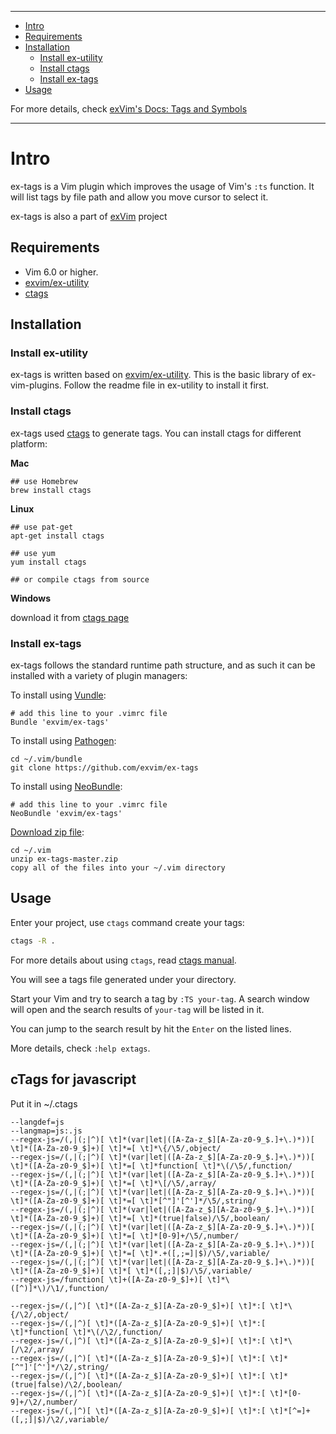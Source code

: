 - - -
- [Intro](#intro)
- [Requirements](#requirements)
- [Installation](#installation)
  - [Install ex-utility](#install-ex-utility)
  - [Install ctags](#install-ctags)
  - [Install ex-tags](#install-ex-tags)
- [Usage](#usage)

For more details, check [exVim's Docs: Tags and Symbols](http://exvim.github.io/docs/tags-and-symbols)

- - -

# Intro

ex-tags is a Vim plugin which improves the usage of Vim's `:ts` function. It
will list tags by file path and allow you move cursor to select it.

ex-tags is also a part of [exVim](https://github.com/exvim/main) project

## Requirements

- Vim 6.0 or higher.
- [exvim/ex-utility](https://github.com/exvim/ex-utility) 
- [ctags](http://ctags.sourceforge.net/)

## Installation

### Install ex-utility

ex-tags is written based on [exvim/ex-utility](https://github.com/exvim/ex-utility). This 
is the basic library of ex-vim-plugins. Follow the readme file in ex-utility to install it first.

### Install ctags

ex-tags used [ctags](http://ctags.sourceforge.net/) to generate tags. 
You can install ctags for different platform:

**Mac**

    ## use Homebrew
    brew install ctags

**Linux**

    ## use pat-get
    apt-get install ctags

    ## use yum
    yum install ctags

    ## or compile ctags from source

**Windows**

download it from [ctags page](http://ctags.sourceforge.net/)

### Install ex-tags

ex-tags follows the standard runtime path structure, and as such it can 
be installed with a variety of plugin managers:
    
To install using [Vundle](https://github.com/gmarik/vundle):

    # add this line to your .vimrc file
    Bundle 'exvim/ex-tags'

To install using [Pathogen](https://github.com/tpope/vim-pathogen):

    cd ~/.vim/bundle
    git clone https://github.com/exvim/ex-tags

To install using [NeoBundle](https://github.com/Shougo/neobundle.vim):

    # add this line to your .vimrc file
    NeoBundle 'exvim/ex-tags'

[Download zip file](https://github.com/exvim/ex-tags/archive/master.zip):

    cd ~/.vim
    unzip ex-tags-master.zip
    copy all of the files into your ~/.vim directory

## Usage

Enter your project, use `ctags` command create your tags:

```bash
ctags -R .
```

For more details about using `ctags`, read [ctags manual](http://ctags.sourceforge.net/ctags.html).

You will see a tags file generated under your directory. 

Start your Vim and try to search a tag by `:TS your-tag`. A search window will 
open and the search results of `your-tag` will be listed in it. 

You can jump to the search result by hit the `Enter` on the listed lines. 

More details, check `:help extags`.

## cTags for javascript

Put it in ~/.ctags

```
--langdef=js
--langmap=js:.js
--regex-js=/(,|(;|^)[ \t]*(var|let|([A-Za-z_$][A-Za-z0-9_$.]+\.)*))[ \t]*([A-Za-z0-9_$]+)[ \t]*=[ \t]*\{/\5/,object/
--regex-js=/(,|(;|^)[ \t]*(var|let|([A-Za-z_$][A-Za-z0-9_$.]+\.)*))[ \t]*([A-Za-z0-9_$]+)[ \t]*=[ \t]*function[ \t]*\(/\5/,function/
--regex-js=/(,|(;|^)[ \t]*(var|let|([A-Za-z_$][A-Za-z0-9_$.]+\.)*))[ \t]*([A-Za-z0-9_$]+)[ \t]*=[ \t]*\[/\5/,array/
--regex-js=/(,|(;|^)[ \t]*(var|let|([A-Za-z_$][A-Za-z0-9_$.]+\.)*))[ \t]*([A-Za-z0-9_$]+)[ \t]*=[ \t]*[^"]'[^']*/\5/,string/
--regex-js=/(,|(;|^)[ \t]*(var|let|([A-Za-z_$][A-Za-z0-9_$.]+\.)*))[ \t]*([A-Za-z0-9_$]+)[ \t]*=[ \t]*(true|false)/\5/,boolean/
--regex-js=/(,|(;|^)[ \t]*(var|let|([A-Za-z_$][A-Za-z0-9_$.]+\.)*))[ \t]*([A-Za-z0-9_$]+)[ \t]*=[ \t]*[0-9]+/\5/,number/
--regex-js=/(,|(;|^)[ \t]*(var|let|([A-Za-z_$][A-Za-z0-9_$.]+\.)*))[ \t]*([A-Za-z0-9_$]+)[ \t]*=[ \t]*.+([,;=]|$)/\5/,variable/
--regex-js=/(,|(;|^)[ \t]*(var|let|([A-Za-z_$][A-Za-z0-9_$.]+\.)*))[ \t]*([A-Za-z0-9_$]+)[ \t]*[ \t]*([,;]|$)/\5/,variable/
--regex-js=/function[ \t]+([A-Za-z0-9_$]+)[ \t]*\([^)]*\)/\1/,function/

--regex-js=/(,|^)[ \t]*([A-Za-z_$][A-Za-z0-9_$]+)[ \t]*:[ \t]*\{/\2/,object/
--regex-js=/(,|^)[ \t]*([A-Za-z_$][A-Za-z0-9_$]+)[ \t]*:[ \t]*function[ \t]*\(/\2/,function/
--regex-js=/(,|^)[ \t]*([A-Za-z_$][A-Za-z0-9_$]+)[ \t]*:[ \t]*\[/\2/,array/
--regex-js=/(,|^)[ \t]*([A-Za-z_$][A-Za-z0-9_$]+)[ \t]*:[ \t]*[^"]'[^']*/\2/,string/
--regex-js=/(,|^)[ \t]*([A-Za-z_$][A-Za-z0-9_$]+)[ \t]*:[ \t]*(true|false)/\2/,boolean/
--regex-js=/(,|^)[ \t]*([A-Za-z_$][A-Za-z0-9_$]+)[ \t]*:[ \t]*[0-9]+/\2/,number/
--regex-js=/(,|^)[ \t]*([A-Za-z_$][A-Za-z0-9_$]+)[ \t]*:[ \t]*[^=]+([,;]|$)/\2/,variable/
```
